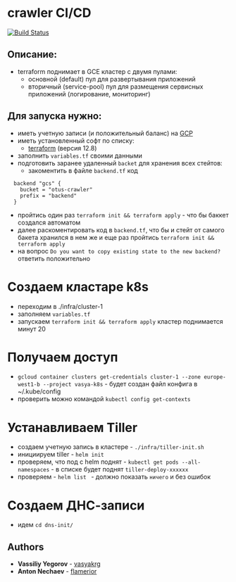 # crawler CI/CD
[![Build Status]()]()

## Описание:
- terraform поднимает в GCE кластер с двумя пулами:
  - основной (default) пул для развертывания приложений
  - вторичный (service-pool) пул для размещения сервисных приложений (логирование, мониторинг)

## Для запуска нужно:
- иметь учетную записи (и положительный баланс) на [GCP](https://console.cloud.google.com)
- иметь установленный софт по списку:
  - [terraform](https://www.terraform.io/downloads.html) (версия 12.8)
- заполнить `variables.tf` своими данными
- подготовить заранее удаленный `backet` для хранения всех стейтов:
  - закоментить в файле `backend.tf` код

```
  backend "gcs" {
    bucket = "otus-crawler"
    prefix = "backend"
  }
```

- пройтись один раз `terraform init && terraform apply` - что бы баккет создался автоматом
- далее раскоментировать код в `backend.tf`, что бы и стейт от самого бакета хранился в нем же и еще раз пройтись `terraform init && terraform apply`
- на вопрос `Do you want to copy existing state to the new backend?` ответить положительно


# Создаем кластаре k8s
- переходим в ./infra/cluster-1
- заполняем `variables.tf`
- запускаем `terraform init && terraform apply`
кластер поднимается минут 20

# Получаем доступ
- `gcloud container clusters get-credentials cluster-1 --zone europe-west1-b --project vasya-k8s` - будет создан файл конфига в ~/.kube/config
- проверить можно командой `kubectl config get-contexts`

# Устанавливаем Tiller
- создаем учетную запись в кластере - `./infra/tiller-init.sh `
- инициируем tiller - `helm init`
- проверяем, что под с helm поднят - `kubectl get pods --all-namespaces` -  в списке будет поднят `tiller-deploy-xxxxxx`
- проверяем - `helm list ` - должно показать `ничего` и без ошибок

# Создаем ДНС-записи
- идем `cd dns-init/`

## Authors
  * **Vassiliy Yegorov** - [vasyakrg](https://github.com/vasyakrg)
  * **Anton Nechaev** - [flamerior](https://github.com/flamerior)
